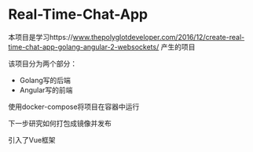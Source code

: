 # Real-Time-Chat-App
本项目是学习https://www.thepolyglotdeveloper.com/2016/12/create-real-time-chat-app-golang-angular-2-websockets/ 产生的项目

该项目分为两个部分：
- Golang写的后端
- Angular写的前端

使用docker-compose将项目在容器中运行

下一步研究如何打包成镜像并发布

引入了Vue框架